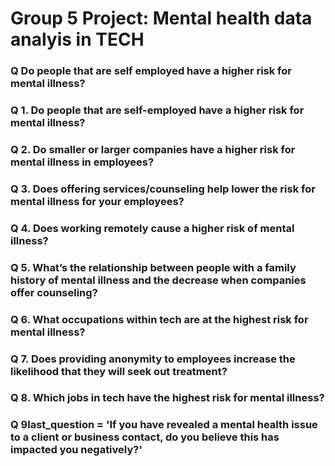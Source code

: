   # Group 5 Project: Mental health data analyis in TECH

 ### Q   Do people that are self employed have a higher risk for mental illness?

 ### Q  1. Do people that are self-employed have a higher risk for mental illness?
 ### Q  2. Do smaller or larger companies have a higher risk for mental illness in employees?
 ### Q  3. Does offering services/counseling help lower the risk for mental illness for your employees?
 ### Q  4. Does working remotely cause a higher risk of mental illness?
 ### Q  5. What’s the relationship between people with a family history of mental illness and the decrease when companies offer counseling?
 ### Q  6. What occupations within tech are at the highest risk for mental illness?
 ### Q  7. Does providing anonymity to employees increase the likelihood that they will seek out treatment?
 ### Q  8. Which jobs in tech have the highest risk for mental illness?
 ### Q 9last_question = 'If you have revealed a mental health issue to a client or business contact, do you believe this has impacted you negatively?'
